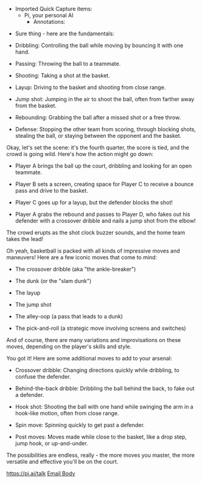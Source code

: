 - Imported Quick Capture items:
    - Pi, your personal AI
        - Annotations:

* Sure thing - here are the fundamentals:

* Dribbling: Controlling the ball while moving by bouncing it with one hand.

* Passing: Throwing the ball to a teammate.

* Shooting: Taking a shot at the basket.

* Layup: Driving to the basket and shooting from close range.

* Jump shot: Jumping in the air to shoot the ball, often from farther away from the basket.

* Rebounding: Grabbing the ball after a missed shot or a free throw.

* Defense: Stopping the other team from scoring, through blocking shots, stealing the ball, or staying between the opponent and the basket.

Okay, let's set the scene: it's the fourth quarter, the score is tied, and the
crowd is going wild. Here's how the action might go down:

* Player A brings the ball up the court, dribbling and looking for an open teammate.

* Player B sets a screen, creating space for Player C to receive a bounce pass and drive to the basket.

* Player C goes up for a layup, but the defender blocks the shot!

* Player A grabs the rebound and passes to Player D, who fakes out his defender with a crossover dribble and nails a jump shot from the elbow!

The crowd erupts as the shot clock buzzer sounds, and the home team takes the
lead!

Oh yeah, basketball is packed with all kinds of impressive moves and
maneuvers! Here are a few iconic moves that come to mind:

* The crossover dribble (aka "the ankle-breaker")

* The dunk (or the "slam dunk")

* The layup

* The jump shot

* The alley-oop (a pass that leads to a dunk)

* The pick-and-roll (a strategic move involving screens and switches)

And of course, there are many variations and improvisations on these moves,
depending on the player's skills and style.

You got it! Here are some additional moves to add to your arsenal:

* Crossover dribble: Changing directions quickly while dribbling, to confuse the defender.

* Behind-the-back dribble: Dribbling the ball behind the back, to fake out a defender.

* Hook shot: Shooting the ball with one hand while swinging the arm in a hook-like motion, often from close range.

* Spin move: Spinning quickly to get past a defender.

* Post moves: Moves made while close to the basket, like a drop step, jump hook, or up-and-under.

The possibilities are endless, really - the more moves you master, the more
versatile and effective you'll be on the court.



https://pi.ai/talk [Email Body](https://files.todoist.com/SngXri0eUZ0N_pnfTG1mA9S7iCjfvNfTrZ5e6tyNcHhe4QDFHxOh5whWg1feNBw_/by/21878347/as/file.html)
